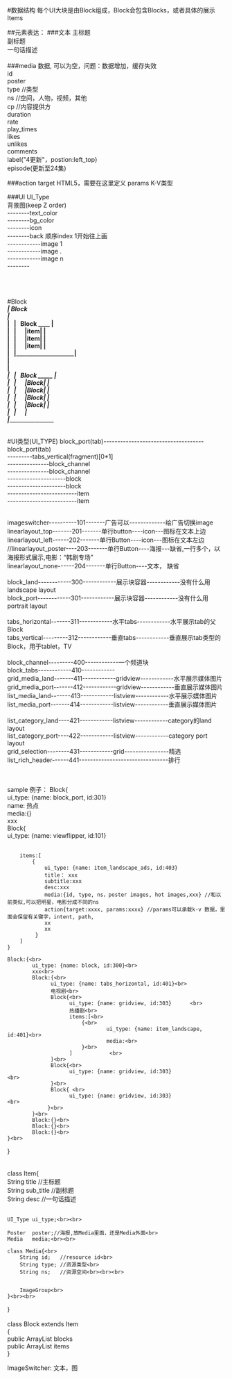#数据结构
每个UI大块是由Block组成，Block会包含Blocks，或者具体的展示Items

##元素表达：
###文本
主标题<br>
副标题<br>
一句话描述<br><br>
###media 数据, 可以为空，问题：数据增加，缓存失效<br>
id<br>
poster<br>
type  //类型<br>
ns    //空间，人物，视频，其他<br>
cp    //内容提供方<br>
duration<br>
rate<br>
play_times<br>
likes<br>
unlikes<br>
comments<br>
label{"4更新"，postion:left_top}<br>
episode(更新至24集)<br>

###action
target   HTML5，需要在这里定义
params   K-V类型

###UI
UI_Type<br>
背景图(keep Z order)<br> 
--------text_color<br>
--------bg_color<br>
--------icon<br>
--------back 顺序index 1开始往上画<br>
------------image 1<br>
------------image .<br>
------------image n<br>
--------<br>
<br>
<br>
<br>



#Block
 _______________________________<br>
| Block&nbsp;&nbsp;</br>
|&nbsp;&nbsp;&nbsp;_____________________<br>
|&nbsp;&nbsp;&nbsp;|&nbsp;&nbsp;&nbsp;Block  ____     |<br>
|&nbsp;&nbsp;&nbsp;|&nbsp;&nbsp;&nbsp;&nbsp;&nbsp;&nbsp;|item|    |<br>
|&nbsp;&nbsp;&nbsp;|&nbsp;&nbsp;&nbsp;&nbsp;&nbsp;&nbsp;|item|    |<br>
|&nbsp;&nbsp;&nbsp;|&nbsp;&nbsp;&nbsp;&nbsp;&nbsp;&nbsp;|item|    |<br>
|&nbsp;&nbsp;&nbsp;|____________________|<br>
|<br>
|    _____________________<br>
|&nbsp;&nbsp;&nbsp;|&nbsp;&nbsp;&nbsp;Block  _____    |<br>
|&nbsp;&nbsp;&nbsp;|&nbsp;&nbsp;&nbsp;&nbsp;&nbsp;&nbsp;|Block|   |<br>
|&nbsp;&nbsp;&nbsp;|&nbsp;&nbsp;&nbsp;&nbsp;&nbsp;&nbsp;|Block|   |<br>
|&nbsp;&nbsp;&nbsp;|&nbsp;&nbsp;&nbsp;&nbsp;&nbsp;&nbsp;|Block|   |<br>
|&nbsp;&nbsp;&nbsp;|&nbsp;&nbsp;&nbsp;&nbsp;&nbsp;&nbsp;|Block|   |<br>
|&nbsp;&nbsp;&nbsp;|&nbsp;&nbsp;&nbsp;&nbsp;&nbsp;&nbsp;________________|<br>
|_______________________________<br>

</br>
#UI类型(UI_TYPE)
block_port(tab)------------------------------------block_port(tab)<br>
---------tabs_vertical(fragment)[0*1]<br>
---------------block_channel<br>
---------------block_channel<br>
---------------------block<br>
---------------------block<br>
-------------------------item<br>
-------------------------item<br><br>

imageswitcher----------101-------广告可以-------------给广告切换image<br>
linearlayout_top-------201-------单行button----icon---图标在文本上边<br>
linearlayout_left------202-------单行Button----icon---图标在文本左边<br>
//linearlayout_poster----203-------单行Button----海报---缺省,一行多个，以海报形式展示,电影：“韩剧专场”<br>
linearlayout_none------204-------单行Button----文本， 缺省<br>
<br>
block_land------------300------------展示块容器------------没有什么用 landscape layout<br>
block_port------------301------------展示块容器------------没有什么用 portrait layout<br>
<br>
tabs_horizontal-------311------------水平tabs------------水平展示tab的父Block      <br>
tabs_vertical---------312------------垂直tabs------------垂直展示tab类型的Block，用于tablet，TV<br>
<br>
block_channel---------400------------一个频道块<br>
block_tabs------------410------------<br>
grid_media_land-------411------------gridview------------水平展示媒体图片<br>
grid_media_port-------412------------gridview------------垂直展示媒体图片<br>
list_media_land-------413------------listview------------水平展示媒体图片<br>
list_media_port-------414------------listview------------垂直展示媒体图片<br>
<br>
list_category_land----421------------listview------------category的land layout<br>
list_category_port----422------------listview------------category port layout<br>
grid_selection--------431------------grid----------------精选<br>
list_rich_header------441--------------------------------排行<br>

<br>

<br>
sample 例子：
Block{<br>
    ui_type: {name: block_port, id:301}<br>
    name: 热点<br>
    media:{}<br>
    xxx<br>
    Block{<br>
        ui_type: {name: viewflipper, id:101}<br><br>

        items:[
            {
                ui_type: {name: item_landscape_ads, id:403}
                title： xxx
                subtitle:xxx
                desc:xxx
                media:{id, type, ns，poster images, hot images,xxx} //和以前类似,可以把明星，电影分成不同的ns
                action{target:xxxx, params:xxxx} //params可以承载k-v 数据，里面会保留有关键字，intent, path,
                xx
                xx
             }
        ]
    }

    Block:{<br>
            ui_type: {name: block, id:300}<br>
            xxx<br>
            Block:{<br>
                  ui_type: {name: tabs_horizontal, id:401}<br>
                  电视剧<br>
                  Block{<br>
                        ui_type: {name: gridview, id:303}      <br>
                        热播剧<br>
                        items:[<br>
                            {<br>
                                    ui_type: {name: item_landscape, id:401}<br>
                                    media:<br>
                            }<br>
                        ]            <br>
                  }<br>
                  Block{<br>
                        ui_type: {name: gridview, id:303}                  <br>
                  }<br>
                  Block{ <br>
                        ui_type: {name: gridview, id:303}                  <br>
                 }<br>
            }<br>
            Block:{}<br>
            Block:{}<br>
            Block:{}<br>
    }<br>
}<br>
<br>
<br>
class Item{<br>
    String  title       //主标题<br>
    String  sub_title   //副标题<br>
    String  desc        //一句话描述<br><br>
    
    UI_Type ui_type;<br><br>
    
    Poster  poster;//海报,放Media里面，还是Media外面<br>
    Media   media;<br><br>
    
    class Media{<br>
        String id;   //resource id<br>
        String type; //资源类型<br>
        String ns;   //资源空间<br><br><br>
        
        
        ImageGroup<br>
    }<br><br>

}<br>
<br>
class Block extends Item<br>
{<br>
      public ArrayList<Block>         blocks<br>
      public ArrayList<Item>          items<br>
}<br>


ImageSwitcher:
文本，图
